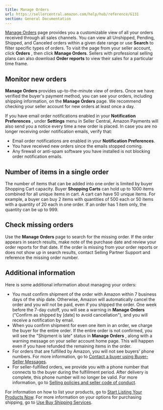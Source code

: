 ```yaml
---
title: Manage Orders
url: https://sellercentral.amazon.com/help/hub/reference/G131
section: General Documentation
---
```


[Manage Orders](/gp/orders-v2/list) page provides you a customizable view of
all your orders received through all sales channels. You can view all
Unshipped, Pending, Shipped, and Canceled orders within a given date range or
use **Search** to filter specific types of orders. To visit the page from your
seller account, click **Orders** , then click **Manage Orders**. Sellers with
professional selling plans can also download **Order reports** to view their
sales for a particular time frame.

## Monitor new orders

**Manage Orders** provides up-to-the-minute view of orders. Once we have
verified the buyer's payment method, you can see your orders, including
shipping information, on the **Manage Orders** page. We recommend checking
your seller account for new orders at least once a day.

If you have email order notifications enabled in your **Notification
Preferences** , under **Settings** menu in Seller Central, Amazon Payments
will also send you a notice every time a new order is placed. In case you are
no longer receiving order notification emails, verify that:

  * Email order notifications are enabled in your **Notification Preferences**.
  * You have received new orders since the emails stopped coming.
  * Any firewall or anti-spam software you have installed is not blocking order notification emails.

## Number of items in a single order

The number of items that can be added into one order is limited by buyer
Shopping Cart capacity. Buyer **Shopping Carts** can hold up to 1000 items
combined for all unique items in cart. A cart can have 50 unique items. For
example, a buyer can buy 2 items with quantities of 500 each or 50 items with
a quantity of 20 each in one order. If an order has 1 item only, the quantity
can be up to 999.

## Check missing orders

Use the **Manage Orders** page to search for the missing order. If the order
appears in search results, make note of the purchase date and review your
order reports for that date. If the order is missing from your order reports
or does not show up in search results, contact Selling Partner Support and
reference the missing order number.

## Additional information

Here is some additional information about managing your orders:

  * You must confirm shipment of the order with Amazon within 7 business days of the ship date. Otherwise, Amazon will automatically cancel the order and you will not be paid, even if you shipped the order. One week before the 7-day cutoff, you will see a warning in **Manage Orders** ("Confirm as shipped by [date] to avoid cancellation"), and you will receive a notification by email.
  * When you confirm shipment for even one item in an order, we charge the buyer for the entire order. If the entire order is not confirmed, you will see the "Shipment is late" status in **Manage Orders** , along with a warning message on your seller account home page. This will happen even if you have refunded the remaining items in the order.
  * For orders that are fulfilled by Amazon, you will not see buyers' phone numbers. For more information, go to [Contact a buyer using Buyer-Seller Messages](/help/hub/reference/GTV8NTY5RM6N9LUN). 
  * For seller-fulfilled orders, we provide you with a phone number that connects to the buyer during the fulfillment period. After delivery is complete, this phone number will no longer be valid. For more information, go to [Selling policies and seller code of conduct](/help/hub/reference/G1801).

For information on how to list your products, go to [Start Listing Your
Products Now](/help/hub/reference/G201474070). For more information on your
options for purchasing shipping, go to [Use Buy Shipping
Services](/help/hub/reference/200202220).

